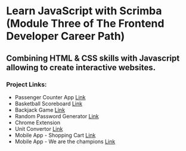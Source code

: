 # Learn JavaScript with Scrimba (Module Three of The Frontend Developer Career Path)
## Combining HTML & CSS skills with Javascript allowing  to create interactive websites.
### Project Links:
<ul>
  <li>Passenger Counter App <a  href="https://65fdb5e7430d3e2d54cca24f--sweet-gaufre-ea9f39.netlify.app/">Link</a></li>
  <li>Basketball Scoreboard <a  href="https://dancing-dusk-ff1cd3.netlify.app/">Link</a></li>
  <li>Backjack Game <a  href="https://gregarious-longma-fc73bf.netlify.app/">Link</a></li>
  <li>Random Password Generator <a  href="https://random-password-generator-by-s4ch1.netlify.app/">Link</a></li>
  <li>Chrome Extension</li>
  <li>Unit Convertor <a  href="https://unit-convertor-by-s4ch1.netlify.app/">Link</a></li>
  <li>Mobile App - Shopping Cart <a  href="https://shopping-cart-made-by-s4ch1.netlify.app/">Link</a></li>
  <li>Mobile App - We are the champions <a  href="https://665c8675c9ce7a5c05fe7a6d--splendid-cajeta-d7def1.netlify.app/">Link</a></li>
</ul>
